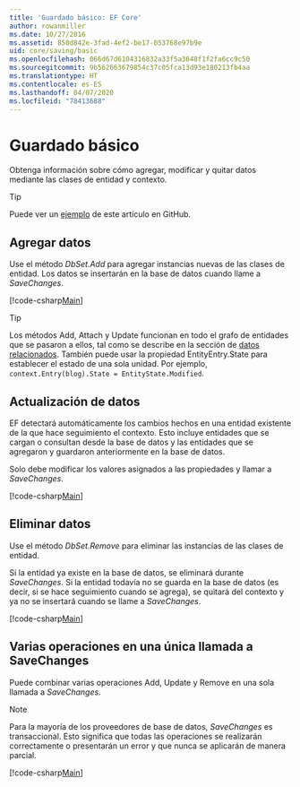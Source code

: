 ```yaml
---
title: 'Guardado básico: EF Core'
author: rowanmiller
ms.date: 10/27/2016
ms.assetid: 850d842e-3fad-4ef2-be17-053768e97b9e
uid: core/saving/basic
ms.openlocfilehash: 066d67d6104316832a33f5a3648f1f2fa6cc9c50
ms.sourcegitcommit: 9b562663679854c37c05fca13d93e180213fb4aa
ms.translationtype: HT
ms.contentlocale: es-ES
ms.lasthandoff: 04/07/2020
ms.locfileid: "78413688"
---
```

# <a name="basic-save"></a>Guardado básico

Obtenga información sobre cómo agregar, modificar y quitar datos mediante las clases de entidad y contexto.

> [!TIP]  
> Puede ver un [ejemplo](https://github.com/dotnet/EntityFramework.Docs/tree/master/samples/core/Saving/Basics/) de este artículo en GitHub.

## <a name="adding-data"></a>Agregar datos

Use el método *DbSet.Add* para agregar instancias nuevas de las clases de entidad. Los datos se insertarán en la base de datos cuando llame a *SaveChanges*.

[!code-csharp[Main](../../../samples/core/Saving/Basics/Sample.cs#Add)]

> [!TIP]  
> Los métodos Add, Attach y Update funcionan en todo el grafo de entidades que se pasaron a ellos, tal como se describe en la sección de [datos relacionados](related-data.md). También puede usar la propiedad EntityEntry.State para establecer el estado de una sola unidad. Por ejemplo, `context.Entry(blog).State = EntityState.Modified`.

## <a name="updating-data"></a>Actualización de datos

EF detectará automáticamente los cambios hechos en una entidad existente de la que hace seguimiento el contexto. Esto incluye entidades que se cargan o consultan desde la base de datos y las entidades que se agregaron y guardaron anteriormente en la base de datos.

Solo debe modificar los valores asignados a las propiedades y llamar a *SaveChanges*.

[!code-csharp[Main](../../../samples/core/Saving/Basics/Sample.cs#Update)]

## <a name="deleting-data"></a>Eliminar datos

Use el método *DbSet.Remove* para eliminar las instancias de las clases de entidad.

Si la entidad ya existe en la base de datos, se eliminará durante *SaveChanges*. Si la entidad todavía no se guarda en la base de datos (es decir, si se hace seguimiento cuando se agrega), se quitará del contexto y ya no se insertará cuando se llame a *SaveChanges*.

[!code-csharp[Main](../../../samples/core/Saving/Basics/Sample.cs#Remove)]

## <a name="multiple-operations-in-a-single-savechanges"></a>Varias operaciones en una única llamada a SaveChanges

Puede combinar varias operaciones Add, Update y Remove en una sola llamada a *SaveChanges*.

> [!NOTE]  
> Para la mayoría de los proveedores de base de datos, *SaveChanges* es transaccional. Esto significa que todas las operaciones se realizarán correctamente o presentarán un error y que nunca se aplicarán de manera parcial.

[!code-csharp[Main](../../../samples/core/Saving/Basics/Sample.cs#MultipleOperations)]
